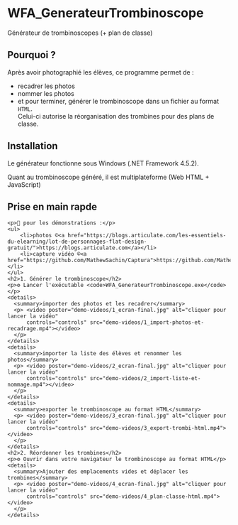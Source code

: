 # WFA_GenerateurTrombinoscope
Générateur de trombinoscopes (+ plan de classe)

## Pourquoi ?
Après avoir photographié les élèves, ce programme permet de :
- recadrer les photos
- nommer les photos
- et pour terminer, générer le trombinoscope dans un fichier au format `HTML`.  
  Celui-ci autorise la réorganisation des trombines pour des plans de classe.

## Installation
Le générateur fonctionne sous Windows (.NET Framework 4.5.2).

Quant au trombinoscope généré, il est multiplateforme (Web HTML + JavaScript)

## Prise en main rapde

	<p>🙏 pour les démonstrations :</p>
	<ul>
		<li>photos ©<a href="https://blogs.articulate.com/les-essentiels-du-elearning/lot-de-personnages-flat-design-gratuit/">https://blogs.articulate.com</a></li>
		<li>capture vidéo ©<a href="https://github.com/MathewSachin/Captura">https://github.com/MathewSachin/Captura</a></li>
	</ul>
    <h2>1. Générer le trombinoscope</h2>
    <p>⚙ Lancer l'exécutable <code>WFA_GenerateurTrombinoscope.exe</code></p>
    <details>
      <summary>importer des photos et les recadrer</summary>
      <p> <video poster="demo-videos/1_ecran-final.jpg" alt="cliquer pour lancer la vidéo"
          controls="controls" src="demo-videos/1_import-photos-et-recadrage.mp4"></video>
      </p>
    </details>
    <details>
      <summary>importer la liste des élèves et renommer les photos</summary>
      <p> <video poster="demo-videos/2_ecran-final.jpg" alt="cliquer pour lancer la vidéo"
          controls="controls" src="demo-videos/2_import-liste-et-nommage.mp4"></video>
      </p>
    </details>
    <details>
      <summary>exporter le trombinoscope au format HTML</summary>
      <p> <video poster="demo-videos/3_ecran-final.jpg" alt="cliquer pour lancer la vidéo"
          controls="controls" src="demo-videos/3_export-trombi-html.mp4"></video>
      </p>
    </details>
    <h2>2. Réordonner les trombines</h2>
    <p>⚙ Ouvrir dans votre navigateur le trombinoscope au format HTML</p>
    <details>
      <summary>Ajouter des emplacements vides et déplacer les trombines</summary>
      <p> <video poster="demo-videos/4_ecran-final.jpg" alt="cliquer pour lancer la vidéo"
          controls="controls" src="demo-videos/4_plan-classe-html.mp4"></video>
      </p>
    </details>
